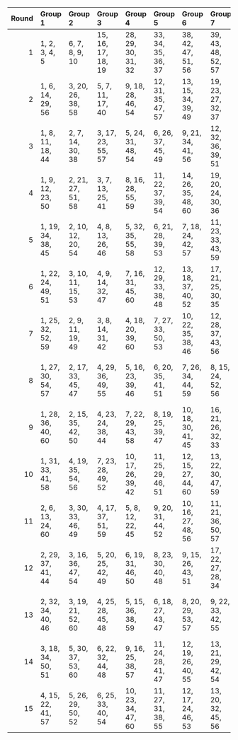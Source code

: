 |   Round | Group 1           | Group 2           | Group 3            | Group 4            | Group 5            | Group 6            | Group 7            | Group 8            | Group 9        | Group 10       | Group 11       | Group 12       | Group 13       |
|--------:|:------------------|:------------------|:-------------------|:-------------------|:-------------------|:-------------------|:-------------------|:-------------------|:---------------|:---------------|:---------------|:---------------|:---------------|
|       1 | 1, 2, 3, 4, 5     | 6, 7, 8, 9, 10    | 15, 16, 17, 18, 19 | 28, 29, 30, 31, 32 | 33, 34, 35, 36, 37 | 38, 42, 47, 51, 56 | 39, 43, 48, 52, 57 | 40, 44, 49, 53, 58 | 11, 12, 13, 14 | 20, 21, 22, 23 | 24, 25, 26, 27 | 41, 46, 55, 60 | 45, 50, 54, 59 |
|       2 | 1, 6, 14, 29, 56  | 3, 20, 26, 38, 58 | 5, 7, 11, 17, 40   | 9, 18, 28, 46, 54  | 12, 31, 35, 47, 57 | 13, 15, 34, 39, 49 | 19, 23, 27, 32, 37 | 41, 42, 48, 53, 59 | 2, 16, 22, 52  | 4, 30, 43, 50  | 8, 33, 51, 60  | 10, 25, 36, 44 | 21, 24, 45, 55 |
|       3 | 1, 8, 11, 18, 44  | 2, 7, 14, 30, 38  | 3, 17, 23, 55, 57  | 5, 24, 31, 48, 54  | 6, 26, 37, 45, 49  | 9, 21, 34, 41, 56  | 12, 32, 36, 39, 51 | 13, 16, 35, 43, 53 | 4, 27, 40, 42  | 10, 19, 29, 59 | 15, 20, 28, 33 | 22, 25, 50, 60 | 46, 47, 52, 58 |
|       4 | 1, 9, 12, 23, 50  | 2, 21, 27, 51, 58 | 3, 7, 13, 25, 41   | 8, 16, 28, 55, 59  | 11, 22, 37, 39, 54 | 14, 26, 35, 48, 60 | 19, 20, 24, 30, 36 | 42, 43, 44, 45, 46 | 4, 31, 34, 53  | 5, 18, 33, 56  | 6, 17, 38, 52  | 10, 32, 49, 57 | 15, 29, 40, 47 |
|       5 | 1, 19, 34, 38, 45 | 2, 10, 12, 20, 54 | 4, 8, 13, 26, 46   | 5, 32, 35, 55, 58  | 6, 21, 28, 39, 53  | 7, 18, 24, 42, 57  | 11, 23, 33, 43, 59 | 14, 27, 36, 41, 52 | 3, 22, 40, 56  | 9, 17, 29, 60  | 15, 25, 31, 37 | 16, 30, 44, 51 | 47, 48, 49, 50 |
|       6 | 1, 22, 24, 49, 51 | 3, 10, 11, 15, 53 | 4, 9, 14, 32, 47   | 7, 16, 31, 45, 60  | 12, 29, 33, 38, 48 | 13, 18, 37, 40, 52 | 17, 21, 25, 30, 35 | 39, 44, 50, 55, 56 | 2, 26, 28, 57  | 5, 19, 41, 43  | 6, 23, 36, 42  | 8, 34, 54, 58  | 20, 27, 46, 59 |
|       7 | 1, 25, 32, 52, 59 | 2, 9, 11, 19, 49  | 3, 8, 14, 31, 42   | 4, 18, 20, 39, 60  | 7, 27, 33, 50, 53  | 10, 22, 35, 38, 46 | 12, 28, 37, 43, 56 | 13, 17, 36, 48, 58 | 5, 21, 44, 47  | 6, 15, 30, 55  | 16, 24, 29, 34 | 23, 26, 41, 54 | 40, 45, 51, 57 |
|       8 | 1, 27, 30, 54, 57 | 2, 17, 33, 45, 47 | 4, 29, 36, 49, 55  | 5, 16, 23, 39, 46  | 6, 20, 35, 41, 51  | 7, 26, 34, 44, 59  | 8, 15, 24, 52, 56  | 10, 21, 31, 40, 43 | 3, 9, 37, 48   | 11, 32, 42, 60 | 12, 18, 25, 58 | 13, 28, 38, 50 | 14, 19, 22, 53 |
|       9 | 1, 28, 36, 40, 60 | 2, 15, 35, 42, 50 | 4, 23, 24, 38, 44  | 7, 22, 29, 43, 58  | 8, 19, 25, 39, 47  | 10, 18, 30, 41, 45 | 16, 21, 26, 32, 33 | 51, 52, 53, 54, 55 | 3, 6, 12, 59   | 5, 9, 13, 27   | 11, 20, 34, 48 | 14, 37, 46, 57 | 17, 31, 49, 56 |
|      10 | 1, 31, 33, 41, 58 | 4, 19, 35, 54, 56 | 7, 23, 28, 49, 52  | 10, 17, 26, 39, 42 | 11, 25, 29, 46, 51 | 12, 15, 27, 44, 60 | 13, 22, 30, 47, 59 | 14, 16, 20, 40, 50 | 2, 18, 48, 55  | 3, 24, 32, 43  | 5, 6, 34, 57   | 8, 21, 37, 38  | 9, 36, 45, 53  |
|      11 | 2, 6, 13, 24, 60  | 3, 30, 33, 46, 49 | 4, 17, 37, 51, 59  | 5, 8, 12, 22, 45   | 9, 20, 31, 44, 52  | 10, 16, 27, 48, 56 | 11, 21, 36, 50, 57 | 14, 25, 34, 43, 55 | 1, 26, 47, 53  | 7, 15, 32, 54  | 18, 23, 29, 35 | 19, 28, 42, 58 | 38, 39, 40, 41 |
|      12 | 2, 29, 37, 41, 44 | 3, 16, 36, 47, 54 | 5, 20, 25, 42, 49  | 6, 19, 31, 46, 50  | 8, 23, 30, 40, 48  | 9, 15, 26, 43, 51  | 17, 22, 27, 28, 34 | 56, 57, 58, 59, 60 | 1, 10, 13, 55  | 4, 7, 12, 21   | 11, 35, 45, 52 | 14, 24, 33, 39 | 18, 32, 38, 53 |
|      13 | 2, 32, 34, 40, 46 | 3, 19, 21, 52, 60 | 4, 25, 28, 45, 48  | 5, 15, 36, 38, 59  | 6, 18, 27, 43, 47  | 8, 20, 29, 53, 57  | 9, 22, 33, 42, 55  | 10, 24, 37, 50, 58 | 1, 7, 35, 39   | 11, 26, 30, 56 | 12, 16, 41, 49 | 13, 23, 31, 51 | 14, 17, 44, 54 |
|      14 | 3, 18, 34, 50, 51 | 5, 30, 37, 53, 60 | 6, 22, 32, 44, 48  | 9, 16, 25, 38, 57  | 11, 24, 28, 41, 47 | 12, 19, 26, 40, 55 | 13, 21, 29, 42, 54 | 14, 15, 23, 45, 58 | 1, 17, 20, 43  | 2, 31, 39, 59  | 4, 10, 33, 52  | 7, 36, 46, 56  | 8, 27, 35, 49  |
|      15 | 4, 15, 22, 41, 57 | 5, 26, 29, 50, 52 | 6, 25, 33, 40, 54  | 10, 23, 34, 47, 60 | 11, 27, 31, 38, 55 | 12, 17, 24, 46, 53 | 13, 20, 32, 45, 56 | 14, 18, 21, 49, 59 | 1, 16, 37, 42  | 2, 8, 36, 43   | 3, 28, 35, 44  | 7, 19, 48, 51  | 9, 30, 39, 58  |